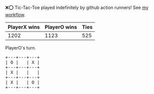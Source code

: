 :x::o: Tic-Tac-Toe played indefinitely by github action runners! See [my workflow](.github/workflows/play.yaml).

|PlayerX wins|PlayerO wins|Ties|
|-|-|-|
|1202|1123|525|

PlayerO's turn.

<pre>
+---+---+---+
| O |   | X |
+---+---+---+
| X |   |   |
+---+---+---+
| X |   | O |
+---+---+---+
</pre>